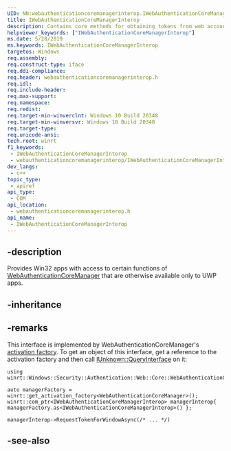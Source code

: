 ```yaml
---
UID: NN:webauthenticationcoremanagerinterop.IWebAuthenticationCoreManagerInterop
title: IWebAuthenticationCoreManagerInterop
description: Contains core methods for obtaining tokens from web account providers.
helpviewer_keywords: ["IWebAuthenticationCoreManagerInterop"]
ms.date: 5/28/2019
ms.keywords: IWebAuthenticationCoreManagerInterop
targetos: Windows
req.assembly: 
req.construct-type: iface
req.ddi-compliance: 
req.header: webauthenticationcoremanagerinterop.h
req.idl: 
req.include-header: 
req.max-support: 
req.namespace: 
req.redist: 
req.target-min-winverclnt: Windows 10 Build 20348
req.target-min-winversvr: Windows 10 Build 20348
req.target-type: 
req.unicode-ansi: 
tech.root: winrt
f1_keywords:
 - IWebAuthenticationCoreManagerInterop
 - webauthenticationcoremanagerinterop/IWebAuthenticationCoreManagerInterop
dev_langs:
 - c++
topic_type:
 - apiref
api_type:
 - COM
api_location:
 - webauthenticationcoremanagerinterop.h
api_name:
 - IWebAuthenticationCoreManagerInterop
---
```


## -description

Provides Win32 apps with access to certain functions of [WebAuthenticationCoreManager](/uwp/api/windows.security.authentication.web.core.webauthenticationcoremanager)
that are otherwise available only to UWP apps.

## -inheritance

## -remarks

This interface is implemented by WebAuthenticationCoreManager's [activation factory](../activation/nn-activation-iactivationfactory.md).
To get an object of this interface, get a reference to the activation factory
and then call [IUnknown::QueryInterface](../unknwn/nf-unknwn-iunknown-queryinterface%28refiid_void%29.md)
on it:

```cppwinrt
using winrt::Windows::Security::Authentication::Web::Core::WebAuthenticationCoreManager;

auto managerFactory = winrt::get_activation_factory<WebAuthenticationCoreManager>();
winrt::com_ptr<IWebAuthenticationCoreManagerInterop> managerInterop{ managerFactory.as<IWebAuthenticationCoreManagerInterop>() };

managerInterop->RequestTokenForWindowAsync(/* ... */)
```

## -see-also

